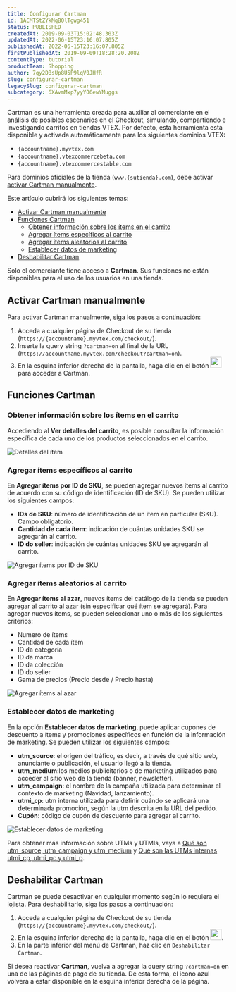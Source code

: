 ```yaml
---
title: Configurar Cartman
id: 1ACMTStZYkMqB0lTgwg451
status: PUBLISHED
createdAt: 2019-09-03T15:02:48.303Z
updatedAt: 2022-06-15T23:16:07.805Z
publishedAt: 2022-06-15T23:16:07.805Z
firstPublishedAt: 2019-09-09T18:28:20.208Z
contentType: tutorial
productTeam: Shopping
author: 7qy2DBsUp8U5P9lqV0JHfR
slug: configurar-cartman
legacySlug: configurar-cartman
subcategory: 6XAvmMxp7yyY06ewYMuggs
---
```


Cartman es una herramienta creada para auxiliar al comerciante en el análisis de posibles escenarios en el Checkout, simulando, compartiendo e investigando carritos en tiendas VTEX. Por defecto, esta herramienta está disponible y activada automáticamente para los siguientes dominios VTEX:

- `{accountname}.myvtex.com`
- `{accountname}.vtexcommercebeta.com`
- `{accountname}.vtexcommercestable.com`

Para dominios oficiales de la tienda (`www.{sutienda}.com`), debe activar [activar Cartman manualmente](configurar-cartman#activar-cartman-manualmente).

Este artículo cubrirá los siguientes temas:

- [Activar Cartman manualmente](configurar-cartman#activar-cartman-manualmente)
- [Funciones Cartman](configurar-cartman#funciones-cartman)
  - [Obtener información sobre los ítems en el carrito](configurar-cartman#obtener-informacion-sobre-los-items-en-el-carrito)
  - [Agregar ítems específicos al carrito](configurar-cartman#agregar-items-especificos-al-carrito)
  - [Agregar ítems aleatorios al carrito](configurar-cartman#agregar-items-aleatorios-al-carrito)
  - [Establecer datos de marketing](configurar-cartman#establecer-datos-de-marketing)
- [Deshabilitar Cartman](configurar-cartman#deshabilitar-cartman) 

<div class="alert alert-warning">
  Solo el comerciante tiene acceso a <b>Cartman</b>. Sus funciones no están disponibles para el uso de los usuarios en una tienda.
</div>

## Activar Cartman manualmente

Para activar Cartman manualmente, siga los pasos a continuación:

1. Acceda a cualquier página de Checkout de su tienda (`https://{accountname}.myvtex.com/checkout/`).
2. Inserte la query string `?cartman=on` al final de la URL (`https://accountname.myvtex.com/checkout?cartman=on`).
3. En la esquina inferior derecha de la pantalla, haga clic en el botón <img src="https://images.ctfassets.net/alneenqid6w5/2Z1d5lHtVM7E7SvL58C8UW/acc0fa24cc8ae2e008d4a8d0f466b035/cartman-removebg-preview.png" alt="cartman-icon" width="25"/> para acceder a Cartman.

## Funciones Cartman

### Obtener información sobre los ítems en el carrito

Accediendo al **Ver detalles del carrito**, es posible consultar la información específica de cada uno de los productos seleccionados en el carrito.

![Detalles del ítem](https://images.ctfassets.net/alneenqid6w5/1EH9jYZZwOSTcCDKqoQocj/a643ad49b22b39430ab5b671288c4f7f/Detalles_del___tem.PNG)

### Agregar ítems específicos al carrito

En **Agregar ítems por ID de SKU**, se pueden agregar nuevos ítems al carrito de acuerdo con su código de identificación (ID de SKU). Se pueden utilizar los siguientes campos:

- **IDs de SKU**: número de identificación de un ítem en particular (SKU). Campo obligatorio.
- **Cantidad de cada ítem**: indicación de cuántas unidades SKU se agregarán al carrito.
- **ID do seller**: indicación de cuántas unidades SKU se agregarán al carrito. 

![Agregar ítems por ID de SKU](https://images.ctfassets.net/alneenqid6w5/3HfuNsrFblpnncoUW2UQl2/784f07a4ade0a1cc3ac1f2bc2e5face2/Agregar___tems_por_ID_de_SKU.PNG)

### Agregar ítems aleatorios al carrito

En **Agregar ítems al azar**, nuevos ítems del catálogo de la tienda se pueden agregar al carrito al azar (sin especificar qué ítem se agregará). Para agregar nuevos ítems, se pueden seleccionar uno o más de los siguientes criterios:

- Numero de ítems
- Cantidad de cada ítem
- ID da categoría
- ID da marca
- ID da colección
- ID do seller
- Gama de precios (Precio desde / Precio hasta)

![Agregar ítems al azar](https://images.ctfassets.net/alneenqid6w5/3vHoO3Pm1Vnsc2QXYOJMQW/06250c93160b6506a130e4e7f34c3f9f/Agregar___tems_al_azar.PNG)

### Establecer datos de marketing

En la opción **Establecer datos de marketing**, puede aplicar cupones de descuento a ítems y promociones específicos en función de la información de marketing. Se pueden utilizar los siguientes campos:

- **utm_source**: el origen del tráfico, es decir, a través de qué sitio web, anunciante o publicación, el usuario llegó a la tienda.
- **utm_medium**:los medios publicitarios o de marketing utilizados para acceder al sitio web de la tienda (banner, newsletter).
- **utm_campaign**: el nombre de la campaña utilizada para determinar el contexto de marketing (Navidad, lanzamiento).
- **utmi_cp**: utm interna utilizada para definir cuándo se aplicará una determinada promoción, según la utm descrita en la URL del pedido.  
- **Cupón**: código de cupón de descuento para agregar al carrito.

![Establecer datos de marketing](https://images.ctfassets.net/alneenqid6w5/5jutuQsztAkNGjFHdPk27a/77827b5abd6f7cddb1c431468317589c/Establecer_datos_de_marketing.PNG)

Para obtener más información sobre UTMs y UTMIs, vaya a [Qué son utm_source, utm_campaign y utm_medium](https://help.vtex.com/es/tutorial/que-son-utm-source-utm-campaign-y-utm-medium--2wTz7QJ8KUG6skGAoAQuii#) y [Qué son las UTMs internas utmi_cp, utmi_pc y utmi_p](https://help.vtex.com/es/tutorial/o-que-sao-as-utms-internas-utmi_cp-utmi_pc-e-utmi_p#).

## Deshabilitar Cartman ##

Cartman se puede desactivar en cualquier momento según lo requiera el lojista. Para deshabilitarlo, siga los pasos a continuación:

1. Acceda a cualquier página de Checkout de su tienda   (`https://{accountname}.myvtex.com/checkout/`).
2. En la esquina inferior derecha de la pantalla, haga clic en el botón <img src="https://images.ctfassets.net/alneenqid6w5/2Z1d5lHtVM7E7SvL58C8UW/acc0fa24cc8ae2e008d4a8d0f466b035/cartman-removebg-preview.png" alt="cartman-icon" width="25"/>.
3. En la parte inferior del menú de Cartman, haz clic en `Deshabilitar Cartman`.

<div class="alert alert-info">
  Si desea reactivar <b>Cartman</b>, vuelva a agregar la query string <code>?cartman=on</code> en una de las páginas de pago de su tienda. De esta forma, el icono azul volverá a estar disponible en la esquina inferior derecha de la página.
</div>

